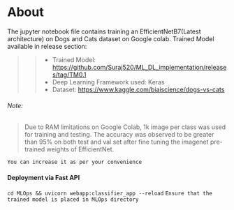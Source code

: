 # About 
The jupyter notebook file contains training an EfficientNetB7(Latest architecture) on Dogs and Cats dataset on Google colab.
Trained Model available in release section: 

>> - Trained Model: https://github.com/Suraj520/ML_DL_implementation/releases/tag/TM0.1
>> - Deep Learning Framework used: Keras
>> - Dataset: https://www.kaggle.com/biaiscience/dogs-vs-cats

###### Note: 
> Due to RAM limitations on Google Colab, 1k image per class was used for training and testing. The accuracy was observed to be greater than 95% on both test and val set after fine tuning the imagenet pre-trained weights of EfficientNet.

```You can increase it as per your convenience```

#### Deployment via Fast API
```cd MLOps && uvicorn webapp:classifier_app --reload```
```Ensure that the trained model is placed in MLOps directory```

